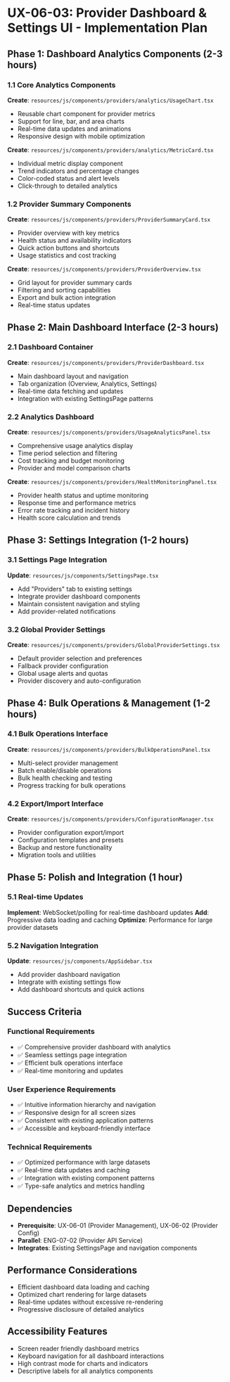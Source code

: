 # UX-06-03: Provider Dashboard & Settings UI - Implementation Plan

## Phase 1: Dashboard Analytics Components (2-3 hours)

### 1.1 Core Analytics Components
**Create**: `resources/js/components/providers/analytics/UsageChart.tsx`
- Reusable chart component for provider metrics
- Support for line, bar, and area charts
- Real-time data updates and animations
- Responsive design with mobile optimization

**Create**: `resources/js/components/providers/analytics/MetricCard.tsx`
- Individual metric display component
- Trend indicators and percentage changes
- Color-coded status and alert levels
- Click-through to detailed analytics

### 1.2 Provider Summary Components
**Create**: `resources/js/components/providers/ProviderSummaryCard.tsx`
- Provider overview with key metrics
- Health status and availability indicators
- Quick action buttons and shortcuts
- Usage statistics and cost tracking

**Create**: `resources/js/components/providers/ProviderOverview.tsx`
- Grid layout for provider summary cards
- Filtering and sorting capabilities
- Export and bulk action integration
- Real-time status updates

## Phase 2: Main Dashboard Interface (2-3 hours)

### 2.1 Dashboard Container
**Create**: `resources/js/components/providers/ProviderDashboard.tsx`
- Main dashboard layout and navigation
- Tab organization (Overview, Analytics, Settings)
- Real-time data fetching and updates
- Integration with existing SettingsPage patterns

### 2.2 Analytics Dashboard
**Create**: `resources/js/components/providers/UsageAnalyticsPanel.tsx`
- Comprehensive usage analytics display
- Time period selection and filtering
- Cost tracking and budget monitoring
- Provider and model comparison charts

**Create**: `resources/js/components/providers/HealthMonitoringPanel.tsx`
- Provider health status and uptime monitoring
- Response time and performance metrics
- Error rate tracking and incident history
- Health score calculation and trends

## Phase 3: Settings Integration (1-2 hours)

### 3.1 Settings Page Integration
**Update**: `resources/js/components/SettingsPage.tsx`
- Add "Providers" tab to existing settings
- Integrate provider dashboard components
- Maintain consistent navigation and styling
- Add provider-related notifications

### 3.2 Global Provider Settings
**Create**: `resources/js/components/providers/GlobalProviderSettings.tsx`
- Default provider selection and preferences
- Fallback provider configuration
- Global usage alerts and quotas
- Provider discovery and auto-configuration

## Phase 4: Bulk Operations & Management (1-2 hours)

### 4.1 Bulk Operations Interface
**Create**: `resources/js/components/providers/BulkOperationsPanel.tsx`
- Multi-select provider management
- Batch enable/disable operations
- Bulk health checking and testing
- Progress tracking for bulk operations

### 4.2 Export/Import Interface
**Create**: `resources/js/components/providers/ConfigurationManager.tsx`
- Provider configuration export/import
- Configuration templates and presets
- Backup and restore functionality
- Migration tools and utilities

## Phase 5: Polish and Integration (1 hour)

### 5.1 Real-time Updates
**Implement**: WebSocket/polling for real-time dashboard updates
**Add**: Progressive data loading and caching
**Optimize**: Performance for large provider datasets

### 5.2 Navigation Integration
**Update**: `resources/js/components/AppSidebar.tsx`
- Add provider dashboard navigation
- Integrate with existing settings flow
- Add dashboard shortcuts and quick actions

## Success Criteria

### Functional Requirements
- ✅ Comprehensive provider dashboard with analytics
- ✅ Seamless settings page integration
- ✅ Efficient bulk operations interface
- ✅ Real-time monitoring and updates

### User Experience Requirements
- ✅ Intuitive information hierarchy and navigation
- ✅ Responsive design for all screen sizes
- ✅ Consistent with existing application patterns
- ✅ Accessible and keyboard-friendly interface

### Technical Requirements
- ✅ Optimized performance with large datasets
- ✅ Real-time data updates and caching
- ✅ Integration with existing component patterns
- ✅ Type-safe analytics and metrics handling

## Dependencies
- **Prerequisite**: UX-06-01 (Provider Management), UX-06-02 (Provider Config)
- **Parallel**: ENG-07-02 (Provider API Service)
- **Integrates**: Existing SettingsPage and navigation components

## Performance Considerations
- Efficient dashboard data loading and caching
- Optimized chart rendering for large datasets
- Real-time updates without excessive re-rendering
- Progressive disclosure of detailed analytics

## Accessibility Features
- Screen reader friendly dashboard metrics
- Keyboard navigation for all dashboard interactions
- High contrast mode for charts and indicators
- Descriptive labels for all analytics components